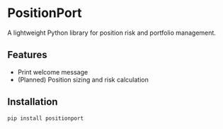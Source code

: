 # PositionPort

A lightweight Python library for position risk and portfolio management.

## Features

- Print welcome message
- (Planned) Position sizing and risk calculation

## Installation

```bash
pip install positionport
```
